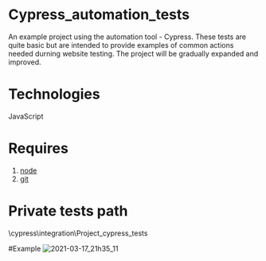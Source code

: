 # Cypress_automation_tests

An example project using the automation tool - Cypress. These tests are quite basic but are intended to provide examples of common actions needed durning website testing. 
The project will be gradually expanded and improved.

# Technologies
JavaScript

# Requires
1. [node](https://nodejs.org/en/)
2. [git](https://git-scm.com/)

# Private tests path
\cypress\integration\Project_cypress_tests

#Example
![2021-03-17_21h35_11](https://user-images.githubusercontent.com/36187035/111534906-c8ca9400-8768-11eb-87af-00c7a8046f8f.gif)




